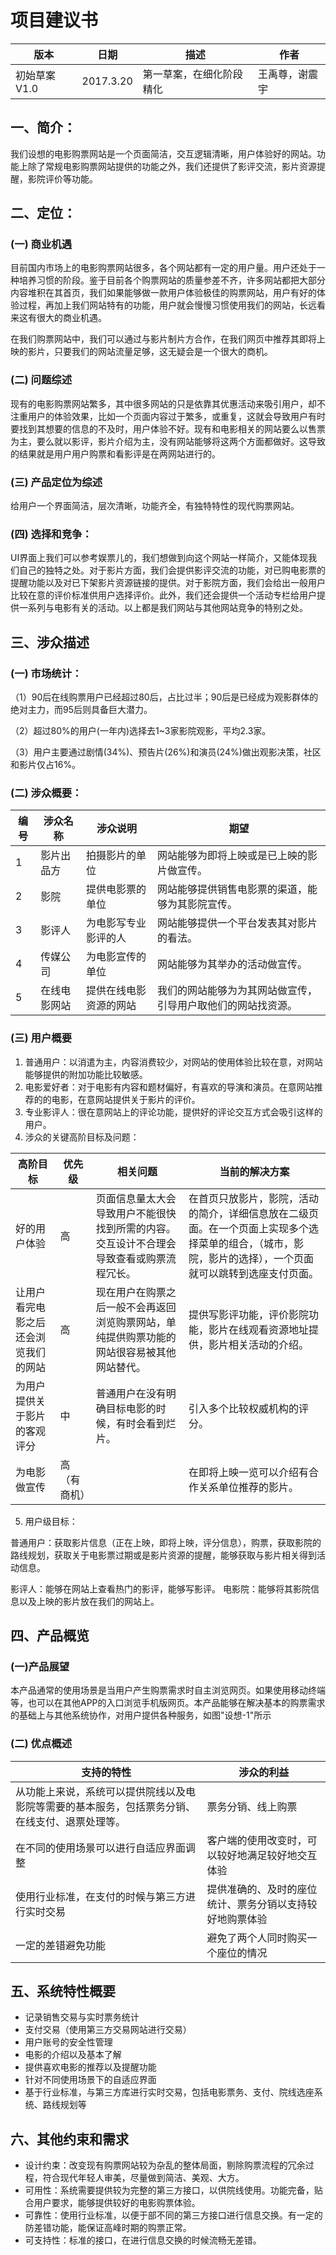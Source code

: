 # 项目建议书

| 版本       | 日期        | 描述           | 作者      |
| -------- | --------- | ------------ | ------- |
| 初始草案V1.0 | 2017.3.20 | 第一草案，在细化阶段精化 | 王禹尊，谢震宇 |



##  一、简介：

我们设想的电影购票网站是一个页面简洁，交互逻辑清晰，用户体验好的网站。功能上除了常规电影购票网站提供的功能之外，我们还提供了影评交流，影片资源提醒，影院评价等功能。

##  二、定位：

###  (一) 商业机遇

目前国内市场上的电影购票网站很多，各个网站都有一定的用户量。用户还处于一种培养习惯的阶段。鉴于目前各个购票网站的质量参差不齐，许多网站都把大部分内容堆积在其首页，我们如果能够做一款用户体验极佳的购票网站，用户有好的体验过程，再加上我们网站特有的功能，用户就会慢慢习惯使用我们的网站，长远看来这有很大的商业机遇。

在我们购票网站中，我们可以通过与影片制片方合作，在我们网页中推荐其即将上映的影片，只要我们的网站流量足够，这无疑会是一个很大的商机。

###  (二) 问题综述

现有的电影购票网站繁多，其中很多网站的只是依靠其优惠活动来吸引用户，却不注重用户的体验效果，比如一个页面内容过于繁多，或重复，这就会导致用户有时要找到其想要的信息的不及时，用户体验不好。现有和电影相关的网站要么以售票为主，要么就以影评，影片介绍为主，没有网站能够将这两个方面都做好。这导致的结果就是用户用户购票和看影评是在两网站进行的。

### (三) 产品定位为综述

给用户一个界面简洁，层次清晰，功能齐全，有独特特性的现代购票网站。

### (四) 选择和竞争：

UI界面上我们可以参考娱票儿的，我们想做到向这个网站一样简介，又能体现我们自己的独特之处。对于影片方面，我们会提供影评交流的功能，对已购电影票的提醒功能以及对已下架影片资源链接的提供。对于影院方面，我们会给出一般用户比较在意的评价标准供用户选择评价。此外，我们还会提供一个活动专栏给用户提供一系列与电影有关的活动。以上都是我们网站与其他网站竞争的特别之处。



## 三、涉众描述

### (一) 市场统计：

  （1）90后在线购票用户已经超过80后，占比过半；90后是已经成为观影群体的绝对主力，而95后则具备巨大潜力。

  （2）超过80%的用户(一年内)选择去1~3家影院观影，平均2.3家。

  （3）用户主要通过剧情(34%)、预告片(26%)和演员(24%)做出观影决策，社区和影片仅占16%。

### (二) 涉众概要：

| 编号   | 涉众名称   | 涉众说明        | 期望                             |
| ---- | ------ | ----------- | ------------------------------ |
| 1    | 影片出品方  | 拍摄影片的单位     | 网站能够为即将上映或是已上映的影片做宣传。          |
| 2    | 影院     | 提供电影票的单位    | 网站能够提供销售电影票的渠道，能够为其影院宣传。       |
| 3    | 影评人    | 为电影写专业影评的人  | 网站能够提供一个平台发表其对影片的看法。           |
| 4    | 传媒公司   | 为电影宣传的单位    | 网站能够为其举办的活动做宣传。                |
| 5    | 在线电影网站 | 提供在线电影资源的网站 | 我们的网站能够为为其网站做宣传，引导用户取他们的网站找资源。 |

### (三) 用户概要

1. 普通用户：以消遣为主，内容消费较少，对网站的使用体验比较在意，对网站能够提供的附加功能比较敏感。
2. 电影爱好者：对于电影有内容和题材偏好，有喜欢的导演和演员。在意网站推荐的的电影，在意网站提供关于影片的评价。
3. 专业影评人：很在意网站上的评论功能，提供好的评论交互方式会吸引这样的用户。
4. 涉众的关键高阶目标及问题：

| 高阶目标               | 优先级    | 相关问题                                     | 当前的解决方案                                  |
| ------------------ | ------ | ---------------------------------------- | ---------------------------------------- |
| 好的用户体验             | 高      | 页面信息量太大会导致用户不能很快找到所需的内容。交互设计不合理会导致查看或购票流程冗长。 | 在首页只放影片，影院，活动的简介，详细信息放在二级页面。在一个页面上实现多个选择菜单的组合，（城市，影院，影片的选择），一个页面就可以跳转到选座支付页面。 |
| 让用户看完电影之后还会浏览我们的网站 | 高      | 现在用户在购票之后一般不会再返回浏览购票网站，单纯提供购票功能的网站很容易被其他网站替代。 | 提供写影评功能，评价影院功能，影片在线观看资源地址提供，影片相关活动的介绍。   |
| 为用户提供关于影片的客观评分     | 中      | 普通用户在没有明确目标电影的时候，有时会看到烂片。                | 引入多个比较权威机构的评分。                           |
| 为电影做宣传             | 高（有商机） |                                          | 在即将上映一览可以介绍有合作关系单位推荐的影片。                 |



5. 用户级目标：

普通用户：获取影片信息（正在上映，即将上映，评分信息），购票，获取影院的路线规划，获取关于电影票过期或是影片资源的提醒，能够获取与影片相关得到活动信息。

影评人：能够在网站上查看热门的影评，能够写影评。
    电影院：能够将其影院信息以及上映的影片放在我们的网站上。


## 四、产品概览

### (一)产品展望

本产品通常的使用场景是当用户产生购票需求时自主浏览网页。如果使用移动终端等，也可以在其他APP的入口浏览手机版网页。本产品能够在解决基本的购票需求的基础上与其他系统协作，对用户提供各种服务，如图&quot;设想-1&quot;所示

### (二) 优点概述

| 支持的特性                                    | 涉众的利益                        |
| ---------------------------------------- | ---------------------------- |
| 从功能上来说，系统可以提供院线以及电影院等需要的基本服务，包括票务分销、在线支付、退票处理等。 | 票务分销、线上购票                    |
| 在不同的使用场景可以进行自适应界面调整                      | 客户端的使用改变时，可以较好地满足较好地交互体验     |
| 使用行业标准，在支付的时候与第三方进行实时交易                  | 提供准确的、及时的座位统计、票务分销以支持较好地购票体验 |
| 一定的差错避免功能                                | 避免了两个人同时购买一个座位的情况            |



## 五、系统特性概要

- 记录销售交易与实时票务统计
- 支付交易（使用第三方交易网站进行交易）
- 用户账号的安全性管理
- 电影的介绍以及基本了解
- 提供喜欢电影的推荐以及提醒功能
- 针对不同使用场景下的自适应界面
- 基于行业标准，与第三方库进行实时交易，包括电影票务、支付、院线选座系统、路线规划等



## 六、其他约束和需求

- 设计约束：改变现有购票网站较为杂乱的整体局面，剔除购票流程的冗余过程，符合现代年轻人审美，尽量做到简洁、美观、大方。
- 可用性：系统需要提供较为完整的第三方接口，以供院线使用。功能完备，贴合用户要求，能够提供较好的电影购票体验。
- 可靠性：使用行业标准，以便于部不同的第三方接口进行信息交换。有一定的防差错功能，能保证高峰时期的购票正常。
- 可支持性：标准的接口，在进行信息交换的时候流畅无差错。

